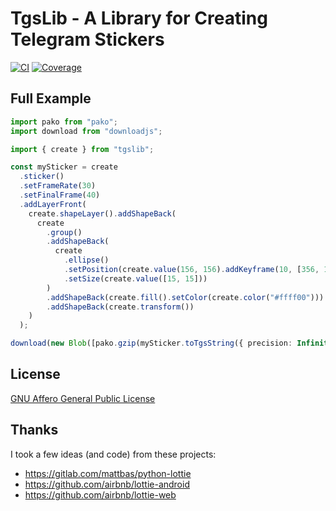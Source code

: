# TgsLib - A Library for Creating Telegram Stickers

[![CI](https://github.com/avoonix/tgslib/actions/workflows/main.yml/badge.svg?branch=master)](https://github.com/avoonix/tgslib/actions/workflows/main.yml)
[![Coverage](https://github.io/avoonix/tgslib/coverage/badge.png)](https://github.io/avoonix/tgslib/coverage/index.html)

## Full Example

```ts
import pako from "pako";
import download from "downloadjs";

import { create } from "tgslib";

const mySticker = create
  .sticker()
  .setFrameRate(30)
  .setFinalFrame(40)
  .addLayerFront(
    create.shapeLayer().addShapeBack(
      create
        .group()
        .addShapeBack(
          create
            .ellipse()
            .setPosition(create.value(156, 156).addKeyframe(10, [356, 156]).addKeyframe(20, [356, 356], "easeInOutCubic").addKeyframe(30, [156, 356]).addKeyframe(40, [156, 156]))
            .setSize(create.value([15, 15]))
        )
        .addShapeBack(create.fill().setColor(create.color("#ffff00")))
        .addShapeBack(create.transform())
    )
  );

download(new Blob([pako.gzip(mySticker.toTgsString({ precision: Infinity }), { level: 9 })]), "sticker.tgs", "application/gzip");
```

## License

[GNU Affero General Public License](https://www.gnu.org/licenses/agpl-3.0.en.html)

## Thanks

I took a few ideas (and code) from these projects:

- https://gitlab.com/mattbas/python-lottie
- https://github.com/airbnb/lottie-android
- https://github.com/airbnb/lottie-web
